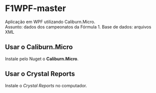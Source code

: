 # F1WPF-master
Aplicação em WPF utilizando Caliburn.Micro.  
Assunto: dados dos campeonatos da Fórmula 1. Base de dados: arquivos XML

## Usar o Caliburn.Micro

Instale pelo Nuget o **Caliburn.Micro**.

## Usar o Crystal Reports

Instale o _Crystal Reports_ no computador.
